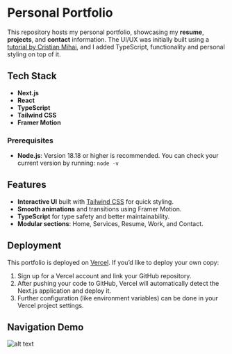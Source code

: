 # Personal Portfolio

This repository hosts my personal portfolio, showcasing my **resume**, **projects**, and **contact** information. The UI/UX was initially built using a [tutorial by Cristian Mihai](https://www.youtube.com/watch?v=dImgZ_AH7uA), and I added TypeScript, functionality and personal styling on top of it.

## Tech Stack
- **Next.js**
- **React**
- **TypeScript**
- **Tailwind CSS**
- **Framer Motion**

### Prerequisites
- **Node.js**: Version 18.18 or higher is recommended. You can check your current version by running:
	`node -v`

## Features
- **Interactive UI** built with [Tailwind CSS](https://tailwindcss.com/) for quick styling.
- **Smooth animations** and transitions using Framer Motion.
- **TypeScript** for type safety and better maintainability.
- **Modular sections**: Home, Services, Resume, Work, and Contact.

## Deployment
This portfolio is deployed on [Vercel](https://vercel.com/). If you’d like to deploy your own copy:

1. Sign up for a Vercel account and link your GitHub repository.
2. After pushing your code to GitHub, Vercel will automatically detect the Next.js application and deploy it.
3. Further configuration (like environment variables) can be done in your Vercel project settings.

## Navigation Demo
![alt text](public/assets/myportfolio.gif)